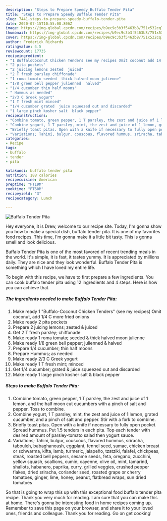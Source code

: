```yaml
---
description: "Steps to Prepare Speedy Buffalo Tender Pita"
title: "Steps to Prepare Speedy Buffalo Tender Pita"
slug: 7441-steps-to-prepare-speedy-buffalo-tender-pita
date: 2020-07-15T10:55:08.806Z
image: https://img-global.cpcdn.com/recipes/b9ec9c3b3f5463b8/751x532cq70/buffalo-tender-pita-recipe-main-photo.jpg
thumbnail: https://img-global.cpcdn.com/recipes/b9ec9c3b3f5463b8/751x532cq70/buffalo-tender-pita-recipe-main-photo.jpg
cover: https://img-global.cpcdn.com/recipes/b9ec9c3b3f5463b8/751x532cq70/buffalo-tender-pita-recipe-main-photo.jpg
author: Frederick Richards
ratingvalue: 4.5
reviewcount: 17735
recipeingredient:
- "1 BuffaloCoconut Chicken Tenders see my recipes Omit coconut add 14 C more fried onions"
- "2 pita pockets"
- "2 juicing lemons zested  juiced"
- "2 T fresh parsley chiffonade"
- "1 roma tomato seeded  thick halved moon julienne"
- "1/8 green bell pepper julienned  halved"
- "1/4 cucumber thin half moons"
- " Hummus as needed"
- "2/3 C Greek yogurt"
- "1 T fresh mint minced"
- "1/4 cucumber grated  juice squeezed out and discarded"
- "1 large pinch kosher salt  black pepper"
recipeinstructions:
- "Combine tomato, green pepper, 1 T parsley, the zest and juice of 1 lemon, and the half moon cut cucumbers with a pinch of salt and pepper. Toss to combine."
- "Combine yogurt, 1 T parsley, mint, the zest and juice of 1 lemon, grated cucumber, and a pinch of salt and pepper. Stir with a fork to combine."
- "Briefly toast pitas. Open with a knife if necessary to fully open pocket. Spread hummus. Put 1.5 tenders in each pita. Top each tender with desired amount of parsley-tomato salad then yogurt sauce."
- "Variations; Tahini, bulgur, couscous, flavored hummus, sriracha, tabouleh, babaghanoush, eggplant, fennel seed, sumac, chicken breast or schwarma, kifta, lamb, turmeric, jalapeño, tzatziki, falafel, chickpeas, steak, roasted bell peppers, sesame seeds, feta, oregano, zucchini, yellow squash, scallions, cumin, cayenne, olive oil, mint, tamarind, shallots, habanero, paprika, curry, grilled veggies, crushed pepper flakes, dried sriracha, coriander seed, roasted grape or cherry tomatoes, ginger, lime, honey, peanut, flatbread wraps, sun dried tomatoes"
categories:
- Recipe
tags:
- buffalo
- tender
- pita

katakunci: buffalo tender pita 
nutrition: 188 calories
recipecuisine: American
preptime: "PT19M"
cooktime: "PT60M"
recipeyield: "3"
recipecategory: Lunch

---
```



![Buffalo Tender Pita](https://img-global.cpcdn.com/recipes/b9ec9c3b3f5463b8/751x532cq70/buffalo-tender-pita-recipe-main-photo.jpg)

Hey everyone, it is Drew, welcome to our recipe site. Today, I'm gonna show you how to make a special dish, buffalo tender pita. It is one of my favorites food recipes. This time, I'm gonna make it a little bit tasty. This is gonna smell and look delicious.

Buffalo Tender Pita is one of the most favored of recent trending meals in the world. It's simple, it is fast, it tastes yummy. It is appreciated by millions daily. They are nice and they look wonderful. Buffalo Tender Pita is something which I have loved my entire life.




To begin with this recipe, we have to first prepare a few ingredients. You can cook buffalo tender pita using 12 ingredients and 4 steps. Here is how you can achieve that.

<!--inarticleads1-->

##### The ingredients needed to make Buffalo Tender Pita:

1. Make ready 1 &#34;Buffalo-Coconut Chicken Tenders&#34; (see my recipes) Omit coconut, add 1/4 C more fried onions
1. Make ready 2 pita pockets
1. Prepare 2 juicing lemons; zested &amp; juiced
1. Get 2 T fresh parsley; chiffonade
1. Make ready 1 roma tomato; seeded &amp; thick halved moon julienne
1. Make ready 1/8 green bell pepper; julienned &amp; halved
1. Prepare 1/4 cucumber; thin half moons
1. Prepare  Hummus; as needed
1. Make ready 2/3 C Greek yogurt
1. Make ready 1 T fresh mint; minced
1. Get 1/4 cucumber; grated &amp; juice squeezed out and discarded
1. Make ready 1 large pinch kosher salt &amp; black pepper




<!--inarticleads2-->

##### Steps to make Buffalo Tender Pita:

1. Combine tomato, green pepper, 1 T parsley, the zest and juice of 1 lemon, and the half moon cut cucumbers with a pinch of salt and pepper. Toss to combine.
1. Combine yogurt, 1 T parsley, mint, the zest and juice of 1 lemon, grated cucumber, and a pinch of salt and pepper. Stir with a fork to combine.
1. Briefly toast pitas. Open with a knife if necessary to fully open pocket. Spread hummus. Put 1.5 tenders in each pita. Top each tender with desired amount of parsley-tomato salad then yogurt sauce.
1. Variations; Tahini, bulgur, couscous, flavored hummus, sriracha, tabouleh, babaghanoush, eggplant, fennel seed, sumac, chicken breast or schwarma, kifta, lamb, turmeric, jalapeño, tzatziki, falafel, chickpeas, steak, roasted bell peppers, sesame seeds, feta, oregano, zucchini, yellow squash, scallions, cumin, cayenne, olive oil, mint, tamarind, shallots, habanero, paprika, curry, grilled veggies, crushed pepper flakes, dried sriracha, coriander seed, roasted grape or cherry tomatoes, ginger, lime, honey, peanut, flatbread wraps, sun dried tomatoes




So that is going to wrap this up with this exceptional food buffalo tender pita recipe. Thank you very much for reading. I am sure that you can make this at home. There's gonna be interesting food in home recipes coming up. Remember to save this page on your browser, and share it to your loved ones, friends and colleague. Thank you for reading. Go on get cooking!
